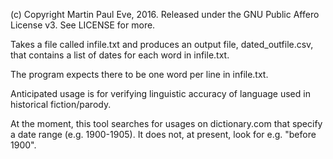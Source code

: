 (c) Copyright Martin Paul Eve, 2016. Released under the GNU Public Affero License v3. See LICENSE for more. 

Takes a file called infile.txt and produces an output file, dated_outfile.csv, that contains a list of dates for each word in infile.txt.

The program expects there to be one word per line in infile.txt.

Anticipated usage is for verifying linguistic accuracy of language used in historical fiction/parody.

At the moment, this tool searches for usages on dictionary.com that specify a date range (e.g. 1900-1905). It does not, at present, look for e.g. "before 1900".